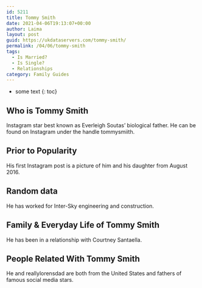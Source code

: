 ```yaml
---
id: 5211
title: Tommy Smith
date: 2021-04-06T19:13:07+00:00
author: Laima
layout: post
guid: https://ukdataservers.com/tommy-smith/
permalink: /04/06/tommy-smith
tags:
  - Is Married?
  - Is Single?
  - Relationships
category: Family Guides
---
```


* some text
{: toc}


## Who is Tommy Smith
                  
                  
                  
Instagram star best known as Everleigh Soutas&#8217; biological father. He can be found on Instagram under the handle tommysmiith. 
                  
              
            
              
            
                
                
                
## Prior to Popularity
                  
                  
                  
His first Instagram post is a picture of him and his daughter from August 2016. 
                  
              
            
              
            
                
                
                
## Random data
                  
                  
                  
He has worked for Inter-Sky engineering and construction. 
                  
              
            
              
            
                
                
                
## Family & Everyday Life of Tommy Smith
                  
                  
                  
He has been in a relationship with Courtney Santaella.
                  
              
            
              
            
                
                
                
## People Related With Tommy Smith
                  
                  
                  
He and reallylorensdad are both from the United States and fathers of famous social media stars. 
                  
              
            
              
            
                
              
            
              
              
            
            
              
            
          
          
          